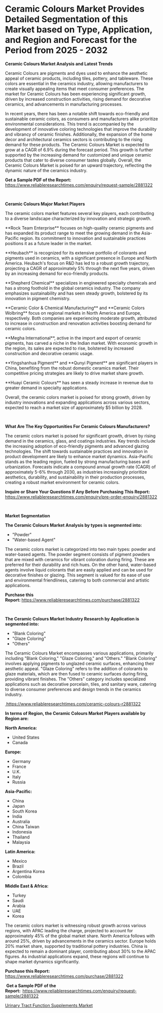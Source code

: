 <p><h1>Ceramic Colours Market Provides Detailed Segmentation of this Market based on Type, Application, and Region and Forecast for the Period from 2025 - 2032</h1></p><p><strong>Ceramic Colours Market Analysis and Latest Trends</strong></p>
<p><p>Ceramic Colours are pigments and dyes used to enhance the aesthetic appeal of ceramic products, including tiles, pottery, and tableware. These colors are essential in the ceramics industry, allowing manufacturers to create visually appealing items that meet consumer preferences. The market for Ceramic Colours has been experiencing significant growth, driven by increased construction activities, rising demand for decorative ceramics, and advancements in manufacturing processes.</p><p>In recent years, there has been a notable shift towards eco-friendly and sustainable ceramic colors, as consumers and manufacturers alike prioritize environmental considerations. This trend is accompanied by the development of innovative coloring technologies that improve the durability and vibrancy of ceramic finishes. Additionally, the expansion of the home decor and architectural ceramics sectors is contributing to the rising demand for these products. The Ceramic Colours Market is expected to grow at a CAGR of 6.9% during the forecast period. This growth is further supported by the increasing demand for customized and unique ceramic products that cater to diverse consumer tastes globally. Overall, the Ceramic Colours Market is poised for an upward trajectory, reflecting the dynamic nature of the ceramics industry.</p></p>
<p><strong>Get a Sample PDF of the Report:&nbsp;</strong> <a href="https://www.reliableresearchtimes.com/enquiry/request-sample/2881322?utm_campaign=3355&utm_medium=2&utm_source=Github&utm_content=ia&utm_term=12032025&utm_id=ceramic-colours">https://www.reliableresearchtimes.com/enquiry/request-sample/2881322</a></p>
<p>&nbsp;</p>
<p><strong>Ceramic Colours Major Market Players</strong></p>
<p><p>The ceramic colors market features several key players, each contributing to a diverse landscape characterized by innovation and strategic growth. </p><p>**Rock Team Enterprise** focuses on high-quality ceramic pigments and has expanded its product range to meet the growing demand in the Asia-Pacific region. Its commitment to innovation and sustainable practices positions it as a future leader in the market.</p><p>**Heubach** is recognized for its extensive portfolio of colorants and pigments used in ceramics, with a significant presence in Europe and North America. Heubach's focus on R&D has led to a robust growth trajectory, projecting a CAGR of approximately 5% through the next five years, driven by an increasing demand for eco-friendly products.</p><p>**Shepherd Chemical** specializes in engineered specialty chemicals and has a strong foothold in the global ceramics industry. The company emphasizes sustainability and has seen steady growth, bolstered by its innovation in pigment chemistry.</p><p>**Ceramic Color & Chemical Manufacturing** and **Ceramic Colors Wolbring** focus on regional markets in North America and Europe, respectively. Both companies are experiencing moderate growth, attributed to increase in construction and renovation activities boosting demand for ceramic colors.</p><p>**Megha International**, active in the import and export of ceramic pigments, has carved a niche in the Indian market. With economic growth in the region, its sales are expected to rise, bolstered by increased construction and decorative ceramic usage.</p><p>**Yingshanhua Pigment** and **Qunyi Pigment** are significant players in China, benefiting from the robust domestic ceramics market. Their competitive pricing strategies are likely to drive market share growth.</p><p>**Huayi Ceramic Colours** has seen a steady increase in revenue due to greater demand in specialty applications. </p><p>Overall, the ceramic colors market is poised for strong growth, driven by industry innovations and expanding applications across various sectors, expected to reach a market size of approximately $5 billion by 2028.</p></p>
<p>&nbsp;</p>
<p><strong>What Are The Key Opportunities For Ceramic Colours Manufacturers?</strong></p>
<p><p>The ceramic colors market is poised for significant growth, driven by rising demand in the ceramics, glass, and coatings industries. Key trends include the increasing adoption of eco-friendly pigments and advanced glazing technologies. The shift towards sustainable practices and innovation in product development are likely to enhance market dynamics. Asia-Pacific stands as the leading region, fueled by strong manufacturing bases and urbanization. Forecasts indicate a compound annual growth rate (CAGR) of approximately 5-6% through 2030, as industries increasingly prioritize aesthetics, durability, and sustainability in their production processes, creating a robust market environment for ceramic colors.</p></p>
<p><strong>Inquire or Share Your Questions If Any Before Purchasing This Report:</strong> <a href="https://www.reliableresearchtimes.com/enquiry/pre-order-enquiry/2881322?utm_campaign=3355&utm_medium=2&utm_source=Github&utm_content=ia&utm_term=12032025&utm_id=ceramic-colours">https://www.reliableresearchtimes.com/enquiry/pre-order-enquiry/2881322</a></p>
<p>&nbsp;</p>
<p><strong>Market Segmentation</strong></p>
<p><strong>The Ceramic Colours Market Analysis by types is segmented into:</strong></p>
<p><ul><li>"Powder"</li><li>"Water-based Agent"</li></ul></p>
<p><p>The ceramic colors market is categorized into two main types: powder and water-based agents. The powder segment consists of pigment powders that are mixed with ceramics for vibrant coloration during firing. These are preferred for their durability and rich hues. On the other hand, water-based agents involve liquid colorants that are easily applied and can be used for decorative finishes or glazing. This segment is valued for its ease of use and environmental friendliness, catering to both commercial and artistic applications.</p></p>
<p><strong>Purchase this Report:&nbsp;</strong><a href="https://www.reliableresearchtimes.com/purchase/2881322?utm_campaign=3355&utm_medium=2&utm_source=Github&utm_content=ia&utm_term=12032025&utm_id=ceramic-colours">https://www.reliableresearchtimes.com/purchase/2881322</a></p>
<p>&nbsp;</p>
<p><strong>The Ceramic Colours Market Industry Research by Application is segmented into:</strong></p>
<p><ul><li>"Blank Coloring"</li><li>"Glaze Coloring"</li><li>"Others"</li></ul></p>
<p><p>The Ceramic Colours Market encompasses various applications, primarily including "Blank Coloring," "Glaze Coloring," and "Others." "Blank Coloring" involves applying pigments to unglazed ceramic surfaces, enhancing their aesthetic appeal. "Glaze Coloring" refers to the addition of colorants to glaze materials, which are then fused to ceramic surfaces during firing, providing vibrant finishes. The "Others" category includes specialized applications such as decorative porcelain, tiles, and sanitary ware, catering to diverse consumer preferences and design trends in the ceramics industry.</p></p>
<p><a href="https://www.reliableresearchtimes.com/ceramic-colours-r2881322?utm_campaign=3355&utm_medium=2&utm_source=Github&utm_content=ia&utm_term=12032025&utm_id=ceramic-colours">&nbsp;https://www.reliableresearchtimes.com/ceramic-colours-r2881322</a></p>
<p><strong>In terms of Region, the Ceramic Colours Market Players available by Region are:</strong></p>
<p>
    <p> <strong> North America: </strong>
        <ul>
            <li>United States</li>
            <li>Canada</li>
        </ul>
        </p> 
    <p> <strong> Europe: </strong>
        <ul>
            <li>Germany</li>
            <li>France</li>
            <li>U.K.</li>
            <li>Italy</li>
            <li>Russia</li>
        </ul>
        </p> 
    <p> <strong> Asia-Pacific: </strong>
        <ul>
            <li>China</li>
            <li>Japan</li>
            <li>South Korea</li>
            <li>India</li>
            <li>Australia</li>
            <li>China Taiwan</li>
            <li>Indonesia</li>
            <li>Thailand</li>
            <li>Malaysia</li>
        </ul>
        </p> 
    <p> <strong> Latin America: </strong>
        <ul>
            <li>Mexico</li>
            <li>Brazil</li>
            <li>Argentina Korea</li>
            <li>Colombia</li>
        </ul>
        </p> 
    <p> <strong> Middle East & Africa: </strong>
        <ul>
            <li>Turkey</li>
            <li>Saudi</li>
            <li>Arabia</li>
            <li>UAE</li>
            <li>Korea</li>
        </ul>
    </p>
    </p>
<p><p>The ceramic colors market is witnessing robust growth across various regions, with APAC leading the charge, projected to account for approximately 45% of the global market share. North America follows with around 25%, driven by advancements in the ceramics sector. Europe holds 20% market share, supported by traditional pottery industries. China is expected to remain a dominant player, contributing about 30% to the APAC figures. As industrial applications expand, these regions will continue to shape market dynamics significantly.</p></p>
<p><strong>Purchase this Report: </strong><a href="https://www.reliableresearchtimes.com/purchase/2881322?utm_campaign=3355&utm_medium=2&utm_source=Github&utm_content=ia&utm_term=12032025&utm_id=ceramic-colours">https://www.reliableresearchtimes.com/purchase/2881322</a></p>
<p>&nbsp;<strong>Get a Sample PDF of the Report:&nbsp;&nbsp;</strong><a href="https://www.reliableresearchtimes.com/enquiry/request-sample/2881322?utm_campaign=3355&utm_medium=2&utm_source=Github&utm_content=ia&utm_term=12032025&utm_id=ceramic-colours">https://www.reliableresearchtimes.com/enquiry/request-sample/2881322</a></p>
<p><strong></strong></p>
<p><p><a href="https://github.com/gunbybeahmg1/Market-Research-Report-List-1/blob/main/urinary-tract-function-supplements-market.md?utm_campaign=3355&utm_medium=2&utm_source=Github&utm_content=ia&utm_term=12032025&utm_id=ceramic-colours">Urinary Tract Function Supplements Market</a></p></p>